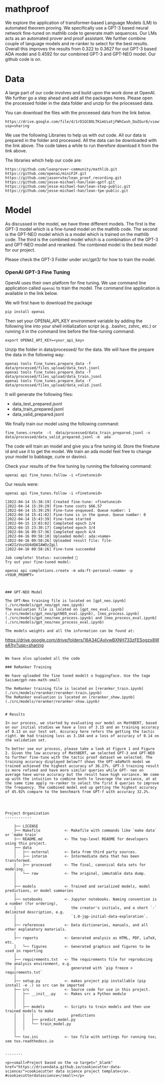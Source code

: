 mathproof
==============================

We explore the application of transformer-based Language Models (LM) to automated theorem proving. We specifically use a GPT-3 based neural network fine-tuned on mathlib code to generate math sequences. Our LMs acts as an automated prover and proof assistant. We further combine couple of language models and re-ranker to select for the best results. Overall this improves the results from 0.322 to 0.3627 for out GPT-3 based ADA model and 0.4592 for our combined GPT-3 and GPT-NEO model. Our github code is on.

# Data


A large part of our code involves and build upon the work done at OpenAI. We further go a  step ahead and add all the packages heres. Please open the processed folder in the data folder and unzip for the priocessed data.

You can download the files with the proceesed data from the link below.

```
https://drive.google.com/file/d/1rD1GC8OLTKimUiatjFWhCwsh_DaZGur6/view?usp=sharing
```

We use the following Libraries to help us with out code. All our data is prepared in the  folder and processed. All the data can be downloaded with the link above. The code takes a while to run therefore download it from the link above.

The libraries which help our code are:
```
https://github.com/leanprover-community/mathlib.git
https://github.com/openai/miniF2F.git
https://github.com/jasonrute/lean_proof_recording.git
https://github.com/jesse-michael-han/lean-gptf.git
https://github.com/jesse-michael-han/lean-step-public.git
https://github.com/jesse-michael-han/lean-tpe-public.git
```


# Model

As discussed in the model, we have three different models. The first is the GPT-3 model which is a fine-tuned model on the mathlib code. The second is the GPT-NEO model which is a model which is trained on the mathlib code. The third is the combined model which is a combination of the GPT-3 and GPT-NEO model and reranked. The combined model is the best model for our project. 

Please check the GPT-3 Folder under src/gpt3/ for how to train the model.




### OpenAI GPT-3 Fine Tuning


OpenAI uses their own platform for fine tuning. We use command line application called `openai` to train the model. The command line application is available in the link below.


We will first have to download the package
```
pip install openai
```

Then set your OPENAI_API_KEY environment variable by adding the following line into your shell initialization script (e.g. .bashrc, zshrc, etc.) or running it in the command line before the fine-tuning command:
```
export OPENAI_API_KEY=<your_api_key>
```


Unzip the folder in data/processed/ for the data. We will have the prepare the data in the following way:
```
openai tools fine_tunes.prepare_data -f data/processed/files_upload/data_test.jsonl
openai tools fine_tunes.prepare_data -f data/processed/files_upload/data_train.jsonl
openai tools fine_tunes.prepare_data -f data/processed/files_upload/data_valid.jsonl
```

It will generate the following files:
* data_test_prepared.jsonl
* data_train_prepared.jsonl
* data_valid_prepared.jsonl


We finally train our model using the following command:
```
fine_tunes.create  -t  data/processed/data_train_prepared.jsonl -v data/processed/data_valid_prepared.jsonl -m  ada 
```

The code will train an model and give you a fine tuning id. Store the finetune id and use it to get the model. We train an ada model feel free to change your model to babbage, curie or davinci.

Check your results of the fine  tuning by running the following command:
```
openai api fine_tunes.follow -i <finetuneid>
```

Our resuls were:

```
openai api fine_tunes.follow -i <finetuneid>
```

```
[2022-04-14 15:38:19] Created fine-tune: <finetuneid>
[2022-04-14 15:39:29] Fine-tune costs $66.57
[2022-04-14 15:39:29] Fine-tune enqueued. Queue number: 1
[2022-04-14 15:41:02] Fine-tune is in the queue. Queue number: 0
[2022-04-14 15:43:39] Fine-tune started
[2022-04-15 13:03:02] Completed epoch 2/4
[2022-04-15 23:30:17] Completed epoch 3/4
[2022-04-16 09:57:36] Completed epoch 4/4
[2022-04-16 09:58:10] Uploaded model: ada:<name>
[2022-04-16 09:58:26] Uploaded result file: file-vsW2IzVozGU4dQ6IAWOzZgLl
[2022-04-16 09:58:26] Fine-tune succeeded

Job complete! Status: succeeded 🎉
Try out your fine-tuned model:

openai api completions.create -m ada:ft-personal-<name> -p <YOUR_PROMPT>

```
```


### GPT-NEO Model

The GPT-Neo training file is located on [gpt_neo.ipynb](./src/models/gpt_neo/gpt_neo.ipynb)
The evaluation file is located on [gpt_neo_eval.ipynb](./src/models/gpt_neo/gptNEO_eval.ipynb), [neo_process.ipynb](./src/models/gpt_neo/neo_process.ipynb) and [neo_process_eval.ipynb](./src/models/gpt_neo/neo_process_eval.ipynb)

The models weights and all the information can be found at:
```
https://drive.google.com/drive/folders/16A34CAxlvwBXNH733zFESogzx8WeA1ty?usp=sharing
```

We have also uploaded all the code 

### ReRanker Training 

We have uploaded the fine tuned modelt o huggingface. Use the tage Saisam/gpt-neo-math-small 

The ReRanker training file is located on [reranker_train.ipynb](./src/models/reranker/reranker-train.ipynb)
The ReRanker evaluation is located on [reranker_show.ipynb](./src/models/reranker/reranker-show.ipynb) 


# Results

In our process, we started by evaluating our model on MathBERT, based on our initial studies we have a loss of 3.15 and an training accuracy of 0.13 on our test set. Accuracy here refers the getting the tactic right. We had training loss as 3.164 and a loss of accuracy of 0.14 on the validation set. 

To better see our process, please take a look at Figure 1 and Figure 2. Given the low accuracy of MathBERT, we selected GPT-3 and GPT-NEO to further fine-tune with the tactic proof dataset we selected. The training accuracy displayed below?? shows the GPT-adaMath model we trained achieved the highest accuracy of 36.27%. GPT-3 training result is more refined and have more similar queries while GPT- neo on average have worse accuracy but the result have high variance. We come up with the intuition to combine both to leverage the variance, at at the same time apply re-ranker to select the first 6 queries to improve the frequency. The combined model end up getting the highest accuracy of 45.92% compare to the benchmark from GPT-f with accuracy 32.2%.




Project Organization
------------

    ├── LICENSE
    ├── Makefile           <- Makefile with commands like `make data` or `make train`
    ├── README.md          <- The top-level README for developers using this project.
    ├── data
    │   ├── external       <- Data from third party sources.
    │   ├── interim        <- Intermediate data that has been transformed.
    │   ├── processed      <- The final, canonical data sets for modeling.
    │   └── raw            <- The original, immutable data dump.
    │
    │
    ├── models             <- Trained and serialized models, model predictions, or model summaries
    │
    ├── notebooks          <- Jupyter notebooks. Naming convention is a number (for ordering),
    │                         the creator's initials, and a short `-` delimited description, e.g.
    │                         `1.0-jqp-initial-data-exploration`.
    │
    ├── references         <- Data dictionaries, manuals, and all other explanatory materials.
    │
    ├── reports            <- Generated analysis as HTML, PDF, LaTeX, etc.
    │   └── figures        <- Generated graphics and figures to be used in reporting
    │
    ├── requirements.txt   <- The requirements file for reproducing the analysis environment, e.g.
    │                         generated with `pip freeze > requirements.txt`
    │
    ├── setup.py           <- makes project pip installable (pip install -e .) so src can be imported
    ├── src                <- Source code for use in this project.
    │   ├── __init__.py    <- Makes src a Python module
    │   │
    │   │
    │   ├── models         <- Scripts to train models and then use trained models to make
    │   │   │                 predictions
    │   │   ├── predict_model.py
    │   │   └── train_model.py
    │   │
    │
    └── tox.ini            <- tox file with settings for running tox; see tox.readthedocs.io


--------

<p><small>Project based on the <a target="_blank" href="https://drivendata.github.io/cookiecutter-data-science/">cookiecutter data science project template</a>. #cookiecutterdatascience</small></p>
